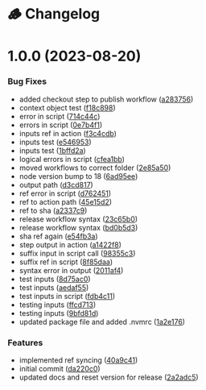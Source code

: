 # 🪵 Changelog

# 1.0.0 (2023-08-20)


### Bug Fixes

* added checkout step to publish workflow ([a283756](https://github.com/acsetter/release-harmonizer/commit/a283756ff1e2d90cb24df736e697e290a0b13988))
* context object test ([f18c898](https://github.com/acsetter/release-harmonizer/commit/f18c89890caa483145a37acdaa819d6d26f304e4))
* error in script ([714c44c](https://github.com/acsetter/release-harmonizer/commit/714c44c21ed66a29999006696f42c41a199aab05))
* errors in script ([0e7b4f1](https://github.com/acsetter/release-harmonizer/commit/0e7b4f1584444c10b81fafb77f370a7eaf08f9bc))
* inputs ref in action ([f3c4cdb](https://github.com/acsetter/release-harmonizer/commit/f3c4cdb5411afd6597f078085cfdd742b5c7a718))
* inputs test ([e546953](https://github.com/acsetter/release-harmonizer/commit/e546953e605d7eb79c1d2cc5d3fc5eb677c6cb19))
* inputs test ([1bffd2a](https://github.com/acsetter/release-harmonizer/commit/1bffd2acb3e987874f10554886e7ce8f9160196d))
* logical errors in script ([cfea1bb](https://github.com/acsetter/release-harmonizer/commit/cfea1bbb34fb5a247ea7ffd974378e605c33e0e0))
* moved workflows to correct folder ([2e85a50](https://github.com/acsetter/release-harmonizer/commit/2e85a5026d80ae66921d71891330f187c475c8ae))
* node version bump to 18 ([6ad95ee](https://github.com/acsetter/release-harmonizer/commit/6ad95ee49432b8c03ccc03803cddf924b5a2586d))
* output path ([d3cd817](https://github.com/acsetter/release-harmonizer/commit/d3cd817b61849ae3e54cbc7670b391b0be9b5614))
* ref error in script ([d762451](https://github.com/acsetter/release-harmonizer/commit/d762451117a4833d7ba36cde24d3b9cc2a3a1104))
* ref to action path ([45e15d2](https://github.com/acsetter/release-harmonizer/commit/45e15d2b9dea8cc59d62f35e280d784baf64193b))
* ref to sha ([a2337c9](https://github.com/acsetter/release-harmonizer/commit/a2337c9818df95de1070b641d80590889f2ec227))
* release workflow syntax ([23c65b0](https://github.com/acsetter/release-harmonizer/commit/23c65b06feb601009bd3dc5fc3f3e1dac988c3e0))
* release workflow syntax ([bd0b5d3](https://github.com/acsetter/release-harmonizer/commit/bd0b5d3529d96b1d30d620e82359f3c0bb08d06a))
* sha ref again ([e54fb3a](https://github.com/acsetter/release-harmonizer/commit/e54fb3acc3b9bed52664773ff80a369330665e31))
* step output in action ([a1422f8](https://github.com/acsetter/release-harmonizer/commit/a1422f84a2aab080ecb749198cd901ba6b78a501))
* suffix input in script call ([98355c3](https://github.com/acsetter/release-harmonizer/commit/98355c349e90b707e0d3c9ae49afa9c89d08480e))
* suffix ref in script ([8f85daa](https://github.com/acsetter/release-harmonizer/commit/8f85daaeafd503c0b8186684643da0d41a75fe14))
* syntax error in output ([2011af4](https://github.com/acsetter/release-harmonizer/commit/2011af44c8807cade68cb782e4a951a6dc131c4e))
* test inputs ([8d75ac0](https://github.com/acsetter/release-harmonizer/commit/8d75ac07202c37b1e7a1e98da50019d73c2d40f6))
* test inputs ([aedaf55](https://github.com/acsetter/release-harmonizer/commit/aedaf55d04468931add36e7e0966b532921bd11f))
* test inputs in script ([fdb4c11](https://github.com/acsetter/release-harmonizer/commit/fdb4c11c05ab2ac66194f6e7c303ad3615483e1e))
* testing inputs ([ffcd713](https://github.com/acsetter/release-harmonizer/commit/ffcd7136a0f2e55a21df4e629eb1a3557edb33d1))
* testing inputs ([9bfd81d](https://github.com/acsetter/release-harmonizer/commit/9bfd81d183ae0282d20c4450ba40d2c33a31ad31))
* updated package file and added .nvmrc ([1a2e176](https://github.com/acsetter/release-harmonizer/commit/1a2e176da525804ecdc7bc2cc1e7fbde2d300348))


### Features

* implemented ref syncing ([40a9c41](https://github.com/acsetter/release-harmonizer/commit/40a9c41abf973a846bd72b35e07133d9f0ce291d))
* initial commit ([da220c0](https://github.com/acsetter/release-harmonizer/commit/da220c0dea77db8ec1a66d89725855321506a4e4))
* updated docs and reset version for release ([2a2adc5](https://github.com/acsetter/release-harmonizer/commit/2a2adc54e61b8a2c8866ce48fbe729de4093c42e))
